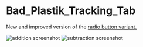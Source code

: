 # Bad_Plastik_Tracking_Tab
New and improved version of the [radio button variant.](https://github.com/jasylvia/Bad_Plastik_Tracking)

![addition screenshot](http://i.imgur.com/vfj0d6Ll.png) ![subtraction screenshot](http://i.imgur.com/5aSLDAZl.png)

